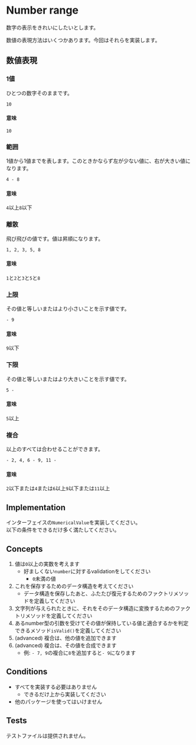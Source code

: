 # Number range

数字の表示をきれいにしたいとします。

数値の表現方法はいくつかあります。今回はそれらを実装します。

## 数値表現

### 1値

ひとつの数字そのままです。

```
10
```

#### 意味

`10`

### 範囲

1値から1値までを表します。このときかならず左が少ない値に、右が大きい値になります。

```
4 - 8
```

#### 意味

`4`以上`8`以下

### 離散

飛び飛びの値です。値は昇順になります。

```
1, 2, 3, 5, 8
```

#### 意味

`1`と`2`と`3`と`5`と`8`

### 上限

その値と等しいまたはより小さいことを示す値です。

```
- 9
```

#### 意味

`9`以下

### 下限

その値と等しいまたはより大きいことを示す値です。

```
5 -
```

#### 意味

`5`以上

### 複合

以上のすべては合わせることができます。

```
- 2, 4, 6 - 9, 11 -
```

#### 意味

`2`以下または`4`または`6`以上`9`以下または`11`以上

## Implementation

インターフェイスの`NumericalValue`を実装してください。  
以下の条件をできるだけ多く満たしてください。

## Concepts

1. 値は`0`以上の実数を考えます
    * 好ましくない`number`に対するvalidationをしてください
        * `0`未満の値
1. これを保存するためのデータ構造を考えてください
    * データ構造を保存したあと、ふたたび復元するためのファクトリメソッドを定義してください
1. 文字列が与えられたときに、それをそのデータ構造に変換するためのファクトリメソッドを定義してください
1. あるnumber型の引数を受けてその値が保持している値と適合するかを判定できるメソッド`isValid()`を定義してください
1. (advanced) 複合は、他の値を追加できます
1. (advanced) 複合は、その値を合成できます
    * 例: `- 7, 9`の複合に`8`を追加すると`- 9`になります

## Conditions

* すべてを実装する必要はありません
    * できるだけ上から実装してください
* 他のパッケージを使ってはいけません

## Tests

テストファイルは提供されません。